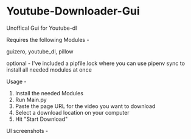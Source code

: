 # Youtube-Downloader-Gui
Unoffical Gui for Youtube-dl

Requires the following Modules -

guizero, youtube_dl, pillow

optional - I've included a pipfile.lock where you can use pipenv sync to install all needed modules at once

Usage -

1. Install the needed Modules
2. Run Main.py
3. Paste the page URL for the video you want to download
4. Select a download location on your computer
5. Hit "Start Download"


UI screenshots - 

